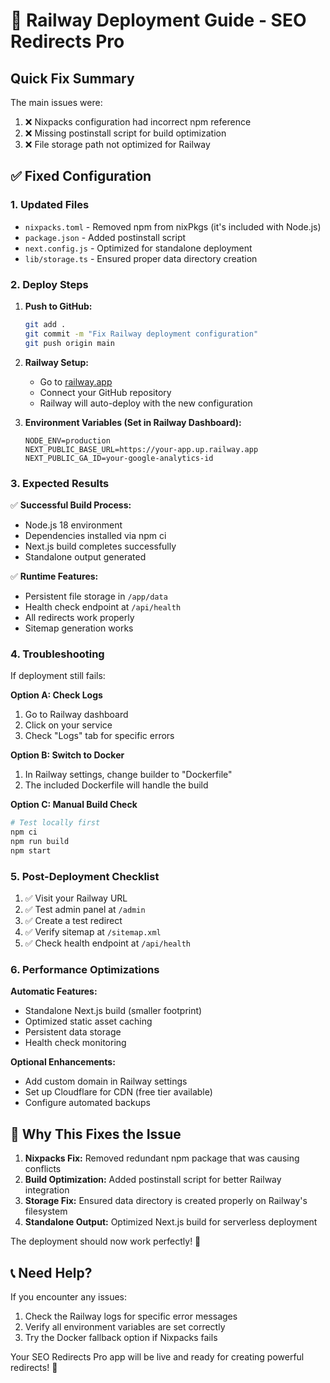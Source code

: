 # 🚀 Railway Deployment Guide - SEO Redirects Pro

## Quick Fix Summary

The main issues were:
1. ❌ Nixpacks configuration had incorrect npm reference
2. ❌ Missing postinstall script for build optimization
3. ❌ File storage path not optimized for Railway

## ✅ Fixed Configuration

### 1. Updated Files
- `nixpacks.toml` - Removed npm from nixPkgs (it's included with Node.js)
- `package.json` - Added postinstall script
- `next.config.js` - Optimized for standalone deployment
- `lib/storage.ts` - Ensured proper data directory creation

### 2. Deploy Steps

1. **Push to GitHub:**
   ```bash
   git add .
   git commit -m "Fix Railway deployment configuration"
   git push origin main
   ```

2. **Railway Setup:**
   - Go to [railway.app](https://railway.app)
   - Connect your GitHub repository
   - Railway will auto-deploy with the new configuration

3. **Environment Variables (Set in Railway Dashboard):**
   ```env
   NODE_ENV=production
   NEXT_PUBLIC_BASE_URL=https://your-app.up.railway.app
   NEXT_PUBLIC_GA_ID=your-google-analytics-id
   ```

### 3. Expected Results

✅ **Successful Build Process:**
- Node.js 18 environment
- Dependencies installed via npm ci
- Next.js build completes successfully
- Standalone output generated

✅ **Runtime Features:**
- Persistent file storage in `/app/data`
- Health check endpoint at `/api/health`
- All redirects work properly
- Sitemap generation works

### 4. Troubleshooting

If deployment still fails:

**Option A: Check Logs**
1. Go to Railway dashboard
2. Click on your service
3. Check "Logs" tab for specific errors

**Option B: Switch to Docker**
1. In Railway settings, change builder to "Dockerfile"
2. The included Dockerfile will handle the build

**Option C: Manual Build Check**
```bash
# Test locally first
npm ci
npm run build
npm start
```

### 5. Post-Deployment Checklist

1. ✅ Visit your Railway URL
2. ✅ Test admin panel at `/admin`
3. ✅ Create a test redirect
4. ✅ Verify sitemap at `/sitemap.xml`
5. ✅ Check health endpoint at `/api/health`

### 6. Performance Optimizations

**Automatic Features:**
- Standalone Next.js build (smaller footprint)
- Optimized static asset caching
- Persistent data storage
- Health check monitoring

**Optional Enhancements:**
- Add custom domain in Railway settings
- Set up Cloudflare for CDN (free tier available)
- Configure automated backups

## 🎯 Why This Fixes the Issue

1. **Nixpacks Fix:** Removed redundant npm package that was causing conflicts
2. **Build Optimization:** Added postinstall script for better Railway integration
3. **Storage Fix:** Ensured data directory is created properly on Railway's filesystem
4. **Standalone Output:** Optimized Next.js build for serverless deployment

The deployment should now work perfectly! 🚀

## 📞 Need Help?

If you encounter any issues:
1. Check the Railway logs for specific error messages
2. Verify all environment variables are set correctly
3. Try the Docker fallback option if Nixpacks fails

Your SEO Redirects Pro app will be live and ready for creating powerful redirects! 🎉